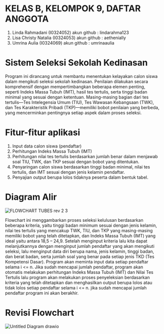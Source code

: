 # KELAS B, KELOMPOK 9, DAFTAR ANGGOTA
1. Linda Rahmadani (I0324052) akun github : lindarahma123
2. Lisa Christy Natalia (I0324053) akun github : aethenially
3. Umrina Aulia (I0324069) akun github : umrinaaulia

# Sistem Seleksi Sekolah Kedinasan
Program ini dirancang untuk membantu menentukan kelayakan calon siswa dalam mengikuti seleksi sekolah kedinasan. Penilaian dilakukan secara komprehensif dengan mempertimbangkan beberapa elemen penting, seperti Indeks Massa Tubuh (IMT), hasil tes tertulis, serta tinggi badan minimal yang sesuai dengan ketentuan. Masing-masing bagian dari tes tertulis—Tes Intelegensia Umum (TIU), Tes Wawasan Kebangsaan (TWK), dan Tes Karakteristik Pribadi (TKP)—memiliki bobot penilaian yang berbeda, yang mencerminkan pentingnya setiap aspek dalam proses seleksi.


# Fitur-fitur aplikasi
1. Input data calon siswa (pendaftar)
2. Perhitungan Indeks Massa Tubuh (IMT)
3. Perhitungan nilai tes tertulis berdasarkan jumlah benar dalam menjawab soal TIU, TWK, dan TKP sesuai dengan bobot yang ditentukan.
4. Penyaringan calon siswa berdasarkan tinggi badan minimal, nilai tes tertulis, dan IMT sesuai dengan jenis kelamin pendaftar.
5. Penyajian output berupa lolos tidaknya peserta dalam bentuk tabel.

# Diagram Alir 
![FLOWCHART TUBES rev 2 3](https://github.com/user-attachments/assets/29efcfc2-b34d-4400-a072-0d1aed75d7a3)


Flowchart ini menggambarkan proses seleksi kelulusan berdasarkan beberapa kriteria, yaitu tinggi badan minimum sesuai dengan jenis kelamin, nilai tes tertulis yang mencakup TWK, TIU, dan TKP yang masing-masing memiliki bobot yang telah ditetapkan, dan Indeks Massa Tubuh (IMT) yang ideal yaitu antara 18,5 – 24,9. 
Setelah menginput kriteria lalu kita dapat melanjutkannya dengan menginput jumlah pendaftar yang akan mengikuti seleksi, lalu menginput data diri berupa nama, jenis kelamin, tinggi badan, dan berat badan, serta  jumlah soal yang benar pada setiap jenis TKD (Tes Kompetensi Dasar). Program akan meminta input data setiap pendaftar selama i <= n. Jika sudah mencapai jumlah pendaftar, program akan otomatis melakukan perhitungan Indeks Massa Tubuh (IMT) dan Nilai Tes Tertulis lalu program akan melakukan proses penyeleksian berdasarkan kriteria yang telah ditetapkan dan menghasilkan output berupa lolos atau tidak lolos setiap pendaftar selama i <= n. jika sudah mencapai jumlah pendaftar program ini akan berakhir.


# Revisi Flowchart 
![Untitled Diagram drawio](https://github.com/user-attachments/assets/e2003beb-c807-4321-907f-e98abe167ca6)




